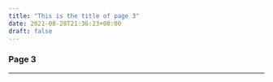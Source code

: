 ```yaml
---
title: "This is the title of page 3"
date: 2021-08-28T21:36:23+08:00
draft: false
---
```


### Page 3
---